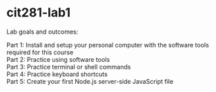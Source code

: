 # cit281-lab1
Lab goals and outcomes:

Part 1: Install and setup your personal computer with the software tools required for this course
<br>Part 2: Practice using software tools
<br>Part 3: Practice terminal or shell commands
<br>Part 4: Practice keyboard shortcuts
<br>Part 5: Create your first Node.js server-side JavaScript file
